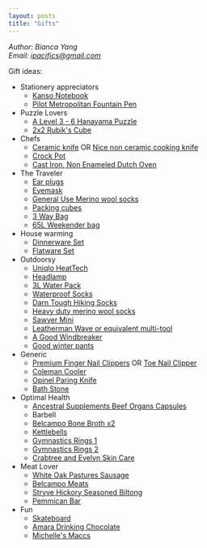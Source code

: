 ```yaml
---
layout: posts
title: "Gifts"
---
```

*Author: Bianca Yang*<br>
*Email: <a href="mailto:ipacifics@gmail.com?subject=Hello from the XDRT Blog">ipacifics@gmail.com</a>*<br>


Gift ideas:
* Stationery appreciators
  * [Kanso Notebook](https://www.jetpens.com/Tomoe-River-52-gsm-Kanso-Notebook-B5-White/pd/12789)
  * [Pilot Metropolitan Fountain Pen](https://www.jetpens.com/Pilot-Metropolitan-Fountain-Pen-White-Tiger-Fine-Nib/pd/12081)
* Puzzle Lovers
  * [A Level 3 - 6 Hanayama Puzzle](https://hanayama-toys.com)
  * [2x2 Rubik's Cube](https://www.amazon.com/D-FantiX-Qiyi-Speed-Stickerless-Puzzle/dp/B06XQMRRX5/ref=sr_1_8)
* Chefs
  * [Ceramic knife](https://www.amazon.com/Kyocera-FK-2PC-WH3-Revolution-Ceramic/dp/B000KU7I50/) OR
  [Nice non ceramic cooking knife](https://www.amazon.com/Mercer-Cutlery-Japanese-Style-Santoku-Knife/dp/B001EN6D62/)
  * [Crock Pot](https://www.amazon.com/Crock-Pot-SCV401-TR-4-Quart-Manual-Cooker/dp/B000AB32PE/)
  * [Cast Iron, Non Enameled Dutch Oven](https://www.amazon.com/Lodge-L8DD3-Cast-Iron-Dutch/dp/B000LEXR0K/ref=sr_1_3)
* The Traveler
  * [Ear plugs](https://www.amazon.com/Decibullz-Earplugs-Comfortable-Protection-Shooting/dp/B01N129AQ8/)
  * [Eyemask](https://www.amazon.com/gp/product/B00ZTC56O4/)
  * [General Use Merino wool socks](https://www.amazon.com/SmartWool-Womens-Outdoor-Light-Medium/dp/B01GGOKGQ6/ref=sr_1_6)
  * [Packing cubes](https://www.amazon.com/eBags-Medium-Classic-Packing-Travel/dp/B0092XBKQY/ref=sr_1_6)
  * [3 Way Bag](https://everyman.co/products/hideout-5-way)
  * [65L Weekender bag](https://www.amazon.com/Foldable-Weekender-Compartment-Water-proof-Resistant/dp/B07GVK5VQ1/)
* House warming
  * [Dinnerware Set](https://www.amazon.com/AmazonBasics-18-Piece-Dinnerware-Set-Service/dp/B019EEUQ2O/ref=sr_1_3)
  * [Flatware Set](https://www.amazon.com/LIANYU-20-Piece-Silverware-Stainless-Dishwasher/dp/B06XK6PXX8/ref=sr_1_4)
* Outdoorsy
  * [Uniqlo HeatTech](https://www.uniqlo.com/us/en/women/heattech-collection)
  * [Headlamp](https://www.amazon.com/Foxelli-Headlamp-Flashlight-2-Pack-Lightweight/dp/B07VCTYYZX/)
  * [3L Water Pack](https://www.amazon.com/Hydration-Bladder-Hunting-Climbing-Running/dp/B01CS8H2ZM/ref=sr_1_4)
  * [Waterproof Socks](https://www.amazon.com/RANDY-SUN-Waterproof-Half-Cushion-Multisport/dp/B07BXMDPW5/)
  * [Darn Tough Hiking Socks](https://www.amazon.com/Darn-Tough-Merino-Micro-Cushion/dp/B000XFW6OU/ref=sr_1_7)
  * [Heavy duty merino wool socks](https://www.amazon.com/SmartWool-Extra-Heavy-Charcoal-X-Large/dp/B01MRRGI60/ref=sr_1_3)
  * [Sawyer Mini](https://www.amazon.com/Sawyer-Products-SP128-Filtration-System/dp/B00FA2RLX2/ref=lp_3447645011_1_3)
  * [Leatherman Wave or equivalent multi-tool](https://www.amazon.com/LEATHERMAN-Wave-Multitool-Stainless-Steel/dp/B079MJBP21/)
  * [A Good Windbreaker](https://www.marmot.com/womens-trail-wind-hoody-58840.html)
  * [Good winter pants](https://www.duluthtrading.com/womens-no-exposure-bonded-flex-fire-hose-pant-84805.html)
* Generic
  * [Premium Finger Nail Clippers](https://www.amazon.com/Seki-Stainless-Fingernail-Clipper-SS-106/dp/B000F35R00/) OR
  [Toe Nail Clipper](https://kaiscissors.com/kai-type-003l-nail-clippers/)
  * [Coleman Cooler](https://www.amazon.com/Coleman-3000000739-Beverage-Cooler/dp/B00363V3LI/ref=sr_1_1)
  * [Opinel Paring Knife](https://www.amazon.com/Opinel-Paring-Kitchen-Knife-Blade/dp/B00QMAX0XQ/ref=sr_1_1)
  * [Bath Stone](https://www.amazon.com/Diatomaceous-Earth-DZY-Nonslip-Absorbent/dp/B07R5F9PKY/ref=sr_1_2)
* Optimal Health
  * [Ancestral Supplements Beef Organs Capsules](https://www.amazon.com/Ancestral-Supplements-Grass-Organs-Desiccated/dp/B06XP7Z1KN/ref=sr_1_5)
  * Barbell
  * [Belcampo Bone Broth x2](https://shop1.belcampo.com/product/original-bone-broth/)
  * [Kettlebells](https://aderfitness.com/product-category/kettlebells/)
  * [Gymnastics Rings 1](https://www.amazon.com/Rep-Gymnastic-Rings-Numbered-Straps/dp/B00QR1J5NY/)
  * [Gymnastics Rings 2](https://www.amazon.com/Gymnastic-Fitness-Exercise-Wooden-Gymnast/dp/B01FTOCY0A/)
  * [Crabtree and Evelyn Skin Care](http://crabtree-evelyn.com/)
* Meat Lover
  * [White Oak Pastures Sausage](https://www.whiteoakpastures.com/artisan/sausages/)
  * [Belcampo Meats](https://shop1.belcampo.com)
  * [Stryve Hickory Seasoned Biltong](https://www.walmart.com/ip/Stryve-Biltong-Hickory-Seasoned-8oz/257082789)
  * [Pemmican Bar](https://frankiesfreerangemeat.com/products/pemmican)
* Fun
  * [Skateboard](https://www.skatewarehouse.com/buildcomplete.html#deck=GIBMNVDK&trucks=TUSOTRBKBKJ&wheels=RICLOWH540&bearings=BSREDBR&hardware=BSHW1&griptape=JSGT)
  * [Amara Drinking Chocolate](https://www.amazon.com/Venezuelan-Flavors-Chocolate-Criollo-Certified/dp/B00F7NIQQ0/ref=as_li_ss_tl)
  * [Michelle's Maccs](https://michellesmaccs.com/)
